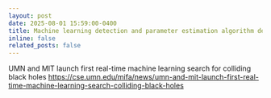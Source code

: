 ```yaml
---
layout: post
date: 2025-08-01 15:59:00-0400
title: Machine learning detection and parameter estimation algorithm deployed
inline: false
related_posts: false
---
```



UMN and MIT launch first real-time machine learning search for colliding black holes
https://cse.umn.edu/mifa/news/umn-and-mit-launch-first-real-time-machine-learning-search-colliding-black-holes
